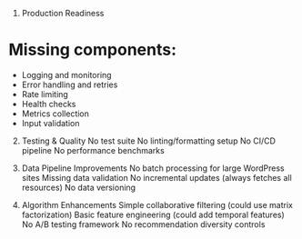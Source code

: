 1. Production Readiness
# Missing components:
- Logging and monitoring
- Error handling and retries
- Rate limiting
- Health checks
- Metrics collection
- Input validation

2. Testing & Quality
No test suite
No linting/formatting setup
No CI/CD pipeline
No performance benchmarks

3. Data Pipeline Improvements
No batch processing for large WordPress sites
Missing data validation
No incremental updates (always fetches all resources)
No data versioning

4. Algorithm Enhancements
Simple collaborative filtering (could use matrix factorization)
Basic feature engineering (could add temporal features)
No A/B testing framework
No recommendation diversity controls